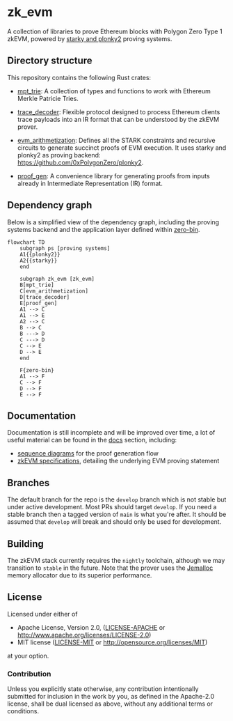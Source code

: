 # zk_evm

A collection of libraries to prove Ethereum blocks with Polygon Zero Type 1 zkEVM,
powered by [starky and plonky2](https://github.com/0xPolygonZero/plonky2) proving systems.

## Directory structure

This repository contains the following Rust crates:

- [mpt_trie](./mpt_trie/README.md): A collection of types and functions to work with Ethereum Merkle Patricie Tries.

- [trace_decoder](./trace_decoder/README.md): Flexible protocol designed to process Ethereum clients trace payloads into an IR format that can be
  understood by the zkEVM prover.

- [evm_arithmetization](./evm_arithmetization/README.md): Defines all the STARK constraints and recursive circuits to generate succinct proofs of EVM execution.
  It uses starky and plonky2 as proving backend: https://github.com/0xPolygonZero/plonky2.

- [proof_gen](./proof_gen/README.md): A convenience library for generating proofs from inputs already in Intermediate Representation (IR) format.

## Dependency graph

Below is a simplified view of the dependency graph, including the proving systems backend and the application layer defined within [zero-bin](https://github.com/0xPolygonZero/zero-bin).

```mermaid
flowchart TD
    subgraph ps [proving systems]
    A1{{plonky2}}
    A2{{starky}}
    end

    subgraph zk_evm [zk_evm]
    B[mpt_trie]
    C[evm_arithmetization]
    D[trace_decoder]
    E[proof_gen]
    A1 --> C
    A1 --> E
    A2 --> C
    B --> C
    B ---> D
    C ---> D
    C --> E
    D --> E
    end

    F{zero-bin}
    A1 --> F
    C --> F
    D --> F
    E --> F
```

## Documentation

Documentation is still incomplete and will be improved over time, a lot of useful material can
be found in the [docs](./docs/) section, including:

- [sequence diagrams](./docs/usage_seq_diagrams.md) for the proof generation flow
- [zkEVM specifications](./docs/arithmetization/zkevm.pdf), detailing the underlying EVM proving statement

## Branches

The default branch for the repo is the `develop` branch which is not stable but under active development. Most PRs should target `develop`. If you need a stable branch then a tagged version of `main` is what you're after.
It should be assumed that `develop` will break and should only be used for development.

## Building

The zkEVM stack currently requires the `nightly` toolchain, although we may transition to `stable` in the future.
Note that the prover uses the [Jemalloc](http://jemalloc.net/) memory allocator due to its superior performance.

## License

Licensed under either of

- Apache License, Version 2.0, ([LICENSE-APACHE](LICENSE-APACHE) or http://www.apache.org/licenses/LICENSE-2.0)
- MIT license ([LICENSE-MIT](LICENSE-MIT) or http://opensource.org/licenses/MIT)

at your option.

### Contribution

Unless you explicitly state otherwise, any contribution intentionally submitted for inclusion in the work by you,
as defined in the Apache-2.0 license, shall be dual licensed as above, without any additional terms or conditions.
